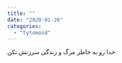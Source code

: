 ```yaml
---
title: ""
date: "2020-01-26"
categories: 
  - "tytomood"
---
```


خدا رو به خاطر مرگ و زندگی سرزنش نکن
